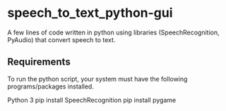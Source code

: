 # speech_to_text_python-gui
A few lines of code written in python using libraries (SpeechRecognition, PyAudio) that convert speech to text.
## Requirements
To run the python script, your system must have the following programs/packages installed.

Python 3
pip install SpeechRecognition
pip install pygame
